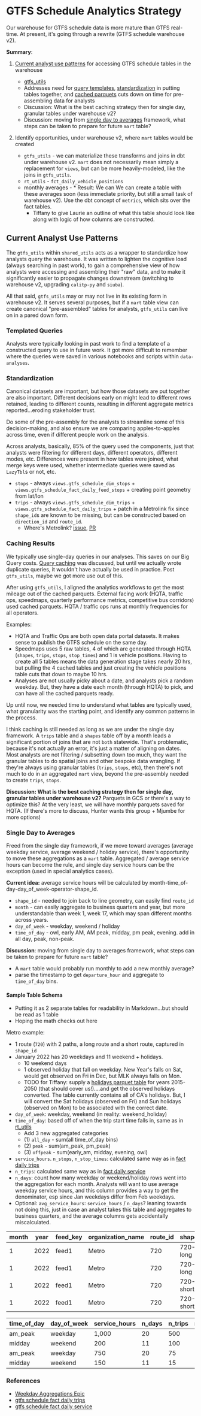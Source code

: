 # GTFS Schedule Analytics Strategy

Our warehouse for GTFS schedule data is more mature than GTFS real-time. At present, it's going through a rewrite (GTFS schedule warehouse v2). 

**Summary**:
1. [Current analyst use patterns](#current-analyst-use-patterns) for accessing GTFS schedule tables in the warehouse
    * [gtfs_utils](https://github.com/cal-itp/data-analyses/blob/main/_shared_utils/shared_utils/gtfs_utils.py)
    * Addresses need for [query templates](#templated-queries), [standardization](#standardization) in putting tables together, and [cached parquets](#caching-results) cuts down on time for pre-assembling data for analysts
    * Discussion: What is the best caching strategy then for single day, granular tables under warehouse v2?   
    * Discussion: moving from [single day to averages](#single-day-to-averages) framework, what steps can be taken to prepare for future `mart` table?
              
1. Identify opportunities, under warehouse v2, where `mart` tables would be created
    * `gtfs_utils` - we can materialize these transforms and joins in dbt under warehouse v2. `mart` does not necessarily mean simply a replacement for `views`, but can be more heavily-modeled, like the joins in `gtfs_utils`. 
    * `rt_utils` - `fct_daily_vehicle_positions`
    * monthly averages -  * Result: We can We can create a table with these averages soon (less immediate priority, but still a small task of warehouse v2). Use the dbt concept of `metrics`, which sits over the fact tables.
        * Tiffany to give Laurie an outline of what this table should look like along with logic of how columns are constructed. 
    
    
## Current Analyst Use Patterns

The `gtfs_utils` within `shared_utils` acts as a wrapper to standardize how analysts query the warehouse. It was written to lighten the cognitive load (always searching in past work), to gain a comprehensive view of how analysts were accessing and assembling their "raw" data, and to make it significantly easier to propagate changes downstream (switching to warehouse v2, upgrading `calitp-py` and `siuba`).

All that said, `gtfs_utils` may or may not live in its existing form in warehouse v2. It serves several purposes, but if a `mart` table view can create canonical "pre-assembled" tables for analysts, `gtfs_utils` can live on in a pared down form.  


### Templated Queries

Analysts were typically looking in past work to find a template of a constructed query to use in future work. It got more difficult to remember where the queries were saved in various notebooks and scripts within `data-analyses`. 

### Standardization 

Canonical datasets are important, but how those datasets are put together are also important. Different decisions early on might lead to different rows retained, leading to different counts, resulting in different aggregate metrics reported...eroding stakeholder trust. 

Do some of the pre-assembly for the analysts to streamline some of this decision-making, and also ensure we are comparing apples-to-apples across time, even if different people work on the analysis.

Across analysts, basically, 85% of the query used the components, just that analysts were filtering for different days, different operators, different modes, etc. Differences were present in how tables were joined, what merge keys were used, whether intermediate queries were saved as `LazyTbl`s or not, etc. 

* `stops` - always `views.gtfs_schedule_dim_stops` + `views.gtfs_schedule_fact_daily_feed_stops` + creating point geometry from lat/lon
* `trips` - always `views.gtfs_schedule_dim_trips` + `views.gtfs_schedule_fact_daily_trips` + patch in a Metrolink fix since `shape_id`s are known to be missing, but can be constructed based on `direction_id` and `route_id`.
    * Where's Metrolink? [issue](https://github.com/cal-itp/data-analyses/issues/289), [PR](https://github.com/cal-itp/data-analyses/pull/290)

### Caching Results

We typically use single-day queries in our analyses. This saves on our Big Query costs. [Query caching](https://cal-itp.slack.com/archives/C01FNDG1ZPA/p1660577985253819?thread_ts=1660059469.106639&cid=C01FNDG1ZPA) was discussed, but until we actually wrote duplicate queries, it wouldn't have actually be used in practice. Post `gtfs_utils`, maybe we got more use out of this.

After using `gtfs_utils`, I aligned the analytics workflows to get the most mileage out of the cached parquets. External facing work (HQTA, traffic ops, speedmaps, quarterly performance metrics, competitive bus corridors) used cached parquets. HQTA / traffic ops runs at monthly frequencies for all operators. 

Examples:
* HQTA and Traffic Ops are both open data portal datasets. It makes sense to publish the GTFS schedule on the same day. 
* Speedmaps uses 5 raw tables, 4 of which are generated through HQTA (`shapes`, `trips`, `stops`, `stop_times`) and 1 is vehicle positions. Having to create all 5 tables means the data generation stage takes nearly 20 hrs, but pulling the 4 cached tables and just creating the vehicle positions table cuts that down to maybe 10 hrs. 
* Analyses are not usually picky about a date, and analysts pick a random weekday. But, they have a date each month (through HQTA) to pick, and can have all the cached parquets ready.

Up until now, we needed  time to understand what tables are typically used, what granularity was the starting point, and identify any common patterns in the process. 

I think caching is still needed as long as we are under the single day framework. A `trips` table and a `shapes` table off by a month leads a significant portion of joins that are not `both` statewide. That's problematic, because it's not actually an error, it's just a matter of aligning on dates. Most analysts are not filtering / subsetting down too much, they want the granular tables to do spatial joins and other bespoke data wrangling. If they're always using granular tables (`trips`, `stops`, etc), then there's not much to do in an aggregated `mart` view, beyond the pre-assembly needed to create `trips`, `stops`. 

**Discussion: What is the best caching strategy then for single day, granular tables under warehouse v2?** Parquets in GCS or there's a way to optimize this? At the very least, we will have monthly parquets saved for HQTA. (If there's more to discuss, Hunter wants this group + Mjumbe for more options)

### Single Day to Averages

Freed from the single day framework, if we move toward averages (average weekday service, average weekend / holiday service), there's opportunity to move these aggregations as a `mart` table. Aggregated / average service hours can become the rule, and single day service hours can be the exception (used in special analytics cases).

**Current idea:** average service hours will be calculated by month-time_of-day-day_of_week-operator-shape_id.

* `shape_id` - needed to join back to line geometry, can easily find `route_id`
* `month` - can easily aggregate to business quarters and year, but more understandable than week 1, week 17, which may span different months across years.
* `day_of_week` - weekday, weekend / holiday 
* `time_of_day` - owl, early AM, AM peak, midday, pm peak, evening. add in all day, peak, non-peak. 

**Discussion**: moving from single day to averages framework, what steps can be taken to prepare for future `mart` table?
* A `mart` table would probably run monthly to add a new monthly average?
* parse the timestamp to get `departure_hour` and aggregate to `time_of_day` bins. 

#### Sample Table Schema

* Putting it as 2 separate tables for readability in Markdown...but should be read as 1 table
* Hoping the math checks out here

Metro example:
* 1 route (`720`) with 2 paths, a long route and a short route, captured in `shape_id`
* January 2022 has 20 weekdays and 11 weekend + holidays. 
    * 10 weekend days
    * 1 observed holiday that fall on weekday. New Year's falls on Sat, would get observed on Fri in Dec, but MLK always falls on Mon.
    * TODO for Tiffany: supply a [holidays parquet table](./holidays.parquet) for years 2015-2050 (that should cover us!)....and get the observed holidays converted. The table currently contains all of CA's holidays. But, I will convert the Sat holidays (observed on Fri) and Sun holidays (observed on Mon) to be associated with the correct date.
* `day_of_week`: weekday, weekend (in reality: weekend_holiday) 
* `time_of_day`: based off of when the trip start time falls in, same as in [rt_utils](https://github.com/cal-itp/data-analyses/blob/main/_shared_utils/shared_utils/rt_utils.py#L567-L583)
    * Add 3 new aggregated categories
    * (1) `all_day` - sum(all time_of_day bins)
    * (2) `peak` - sum(am_peak, pm_peak)
    * (3) `offpeak` - sum(early_am, midday, evening, owl)
* `service_hours`. `n_stops`, `n_stop_times`:  calculated same way as in [fact daily trips](https://github.com/cal-itp/data-infra/blob/main/warehouse/models/gtfs_views/gtfs_schedule_fact_daily_trips.sql)
* `n_trips`: calculated same way as in [fact daily service](https://github.com/cal-itp/data-infra/blob/main/warehouse/models/gtfs_views/gtfs_schedule_fact_daily_service.sql)
* `n_days`: count how many weekday or weekend/holiday rows went into the aggregation for each month. Analysts will want to use average weekday service hours, and this column provides a way to get the denominator, esp since Jan weekdays differ from Feb weekdays. 
* Optional: `avg_service_hours`: `service_hours` / `n_days`? leaning towards not doing this, just in case an analyst takes this table and aggregates to business quarters, and the average columns gets accidentally miscalculated. 


| month | year | feed_key | organization_name | route_id | shape_id  |
|-------|------|----------|-------------------|----------|-----------|
|   1   | 2022 |  feed1   |      Metro        |   720    | 720-long  |
|   1   | 2022 |  feed1   |      Metro        |   720    | 720-long  |
|   1   | 2022 |  feed1   |      Metro        |   720    | 720-short |
|   1   | 2022 |  feed1   |      Metro        |   720    | 720-short |


| time_of_day | day_of_week | service_hours | n_days | n_trips | n_stops | n_stop_times |
|-------------|-------------|---------------|--------|---------|---------|--------------|
|   am_peak   |   weekday   |   1,000       |  20    |   500   |   50    |    25,000    |
|   midday    |   weekend   |    200        |  11    |   100   |   50    |     5,000    |
|   am_peak   |   weekday   |    750        |  20    |    75   |   30    |     2,250    |
|   midday    |   weekend   |    150        |  11    |    15   |   30    |       450    |



### References
* [Weekday Aggregations Epic](https://github.com/cal-itp/data-analyses/issues/512)
* [gtfs schedule fact daily trips](https://github.com/cal-itp/data-infra/blob/main/warehouse/models/gtfs_views/gtfs_schedule_fact_daily_trips.sql)
* [gtfs schedule fact daily service](https://github.com/cal-itp/data-infra/blob/main/warehouse/models/gtfs_views/gtfs_schedule_fact_daily_service.sql)
